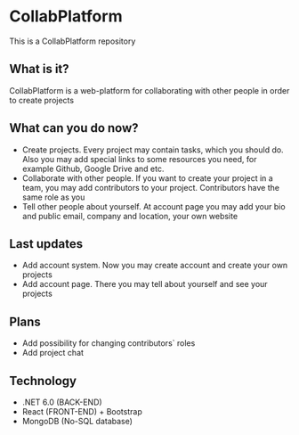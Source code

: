 # CollabPlatform
This is a CollabPlatform repository
## What is it?
CollabPlatform is a web-platform for collaborating with other people in order to create projects
## What can you do now?
 - Create projects. Every project may contain tasks, which you should do. Also you may add special links to some resources you need, for example Github, Google Drive and etc.
 - Collaborate with other people. If you want to create your project in a team, you may add contributors to your project. Contributors have the same role as you
 - Tell other people about yourself. At account page you may add your bio and public email, company and location, your own website
## Last updates
 - Add account system. Now you may create account and create your own projects
 - Add account page. There you may tell about yourself and see your projects
## Plans
 - Add possibility for changing contributors` roles
 - Add project chat
## Technology
 - .NET 6.0 (BACK-END)
 - React (FRONT-END) + Bootstrap
 - MongoDB (No-SQL database)
